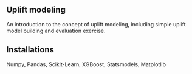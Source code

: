 ## Uplift modeling
An introduction to the concept of uplift modeling, including simple uplift model building and evaluation exercise.

## Installations
Numpy, Pandas, Scikit-Learn, XGBoost, Statsmodels, Matplotlib
